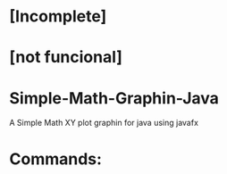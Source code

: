 # [Incomplete]<br>
# [not funcional]
# Simple-Math-Graphin-Java
A Simple Math XY plot graphin for java using javafx

# Commands:
